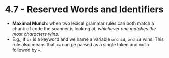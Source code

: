 # 4.7 - Reserved Words and Identifiers
* **Maximal Munch**: when two lexical grammar rules can both match a chunk of code the scanner is looking at, *whichever one matches the most characters wins*.
* E.g., if `or` is a keyword and we name a variable `orchid`, `orchid` wins. This rule also means that `<=` can pe parsed as a single token and not `<` followed by `=`.
